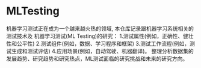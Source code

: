 # MLTesting
机器学习测试正在成为一个越来越火热的领域, 本仓库记录跟机器学习系统相关的测试技术及 机器学习测试(ML Testing)的研究： 1.测试属性(例如，正确性、健壮性和公平性) 2.测试组件(例如，数据、学习程序和框架) 3.测试工作流程(例如，测试生成和测试评估) 4.应用场景(例如，自动驾驶、机器翻译)。 整理分析数据集的发展趋势、研究趋势和研究热点，ML测试面临的研究挑战和未来的研究方向。
